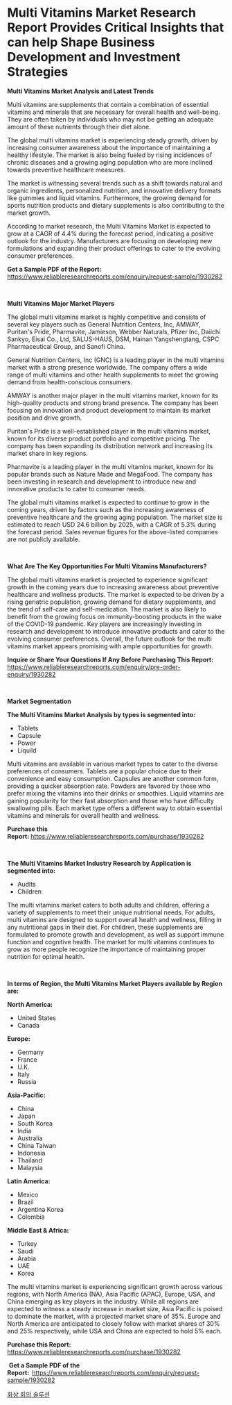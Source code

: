 <p><h1>Multi Vitamins Market Research Report Provides Critical Insights that can help Shape Business Development and Investment Strategies</h1></p><p><strong>Multi Vitamins Market Analysis and Latest Trends</strong></p>
<p><p>Multi vitamins are supplements that contain a combination of essential vitamins and minerals that are necessary for overall health and well-being. They are often taken by individuals who may not be getting an adequate amount of these nutrients through their diet alone.</p><p>The global multi vitamins market is experiencing steady growth, driven by increasing consumer awareness about the importance of maintaining a healthy lifestyle. The market is also being fueled by rising incidences of chronic diseases and a growing aging population who are more inclined towards preventive healthcare measures.</p><p>The market is witnessing several trends such as a shift towards natural and organic ingredients, personalized nutrition, and innovative delivery formats like gummies and liquid vitamins. Furthermore, the growing demand for sports nutrition products and dietary supplements is also contributing to the market growth.</p><p>According to market research, the Multi Vitamins Market is expected to grow at a CAGR of 4.4% during the forecast period, indicating a positive outlook for the industry. Manufacturers are focusing on developing new formulations and expanding their product offerings to cater to the evolving consumer preferences.</p></p>
<p><strong>Get a Sample PDF of the Report:&nbsp;</strong> <a href="https://www.reliableresearchreports.com/enquiry/request-sample/1930282">https://www.reliableresearchreports.com/enquiry/request-sample/1930282</a></p>
<p>&nbsp;</p>
<p><strong>Multi Vitamins Major Market Players</strong></p>
<p><p>The global multi vitamins market is highly competitive and consists of several key players such as General Nutrition Centers, Inc, AMWAY, Puritan's Pride, Pharmavite, Jamieson, Webber Naturals, Pfizer Inc, Daiichi Sankyo, Eisai Co., Ltd, SALUS-HAUS, DSM, Hainan Yangshengtang, CSPC Pharmaceutical Group, and Sanofi China.</p><p>General Nutrition Centers, Inc (GNC) is a leading player in the multi vitamins market with a strong presence worldwide. The company offers a wide range of multi vitamins and other health supplements to meet the growing demand from health-conscious consumers.</p><p>AMWAY is another major player in the multi vitamins market, known for its high-quality products and strong brand presence. The company has been focusing on innovation and product development to maintain its market position and drive growth.</p><p>Puritan's Pride is a well-established player in the multi vitamins market, known for its diverse product portfolio and competitive pricing. The company has been expanding its distribution network and increasing its market share in key regions.</p><p>Pharmavite is a leading player in the multi vitamins market, known for its popular brands such as Nature Made and MegaFood. The company has been investing in research and development to introduce new and innovative products to cater to consumer needs.</p><p>The global multi vitamins market is expected to continue to grow in the coming years, driven by factors such as the increasing awareness of preventive healthcare and the growing aging population. The market size is estimated to reach USD 24.6 billion by 2025, with a CAGR of 5.3% during the forecast period. Sales revenue figures for the above-listed companies are not publicly available.</p></p>
<p>&nbsp;</p>
<p><strong>What Are The Key Opportunities For Multi Vitamins Manufacturers?</strong></p>
<p><p>The global multi vitamins market is projected to experience significant growth in the coming years due to increasing awareness about preventive healthcare and wellness products. The market is expected to be driven by a rising geriatric population, growing demand for dietary supplements, and the trend of self-care and self-medication. The market is also likely to benefit from the growing focus on immunity-boosting products in the wake of the COVID-19 pandemic. Key players are increasingly investing in research and development to introduce innovative products and cater to the evolving consumer preferences. Overall, the future outlook for the multi vitamins market appears promising with ample opportunities for growth.</p></p>
<p><strong>Inquire or Share Your Questions If Any Before Purchasing This Report:</strong> <a href="https://www.reliableresearchreports.com/enquiry/pre-order-enquiry/1930282">https://www.reliableresearchreports.com/enquiry/pre-order-enquiry/1930282</a></p>
<p>&nbsp;</p>
<p><strong>Market Segmentation</strong></p>
<p><strong>The Multi Vitamins Market Analysis by types is segmented into:</strong></p>
<p><ul><li>Tablets</li><li>Capsule</li><li>Power</li><li>Liquild</li></ul></p>
<p><p>Multi vitamins are available in various market types to cater to the diverse preferences of consumers. Tablets are a popular choice due to their convenience and easy consumption. Capsules are another common form, providing a quicker absorption rate. Powders are favored by those who prefer mixing the vitamins into their drinks or smoothies. Liquid vitamins are gaining popularity for their fast absorption and those who have difficulty swallowing pills. Each market type offers a different way to obtain essential vitamins and minerals for overall health and wellness.</p></p>
<p><strong>Purchase this Report:&nbsp;</strong><a href="https://www.reliableresearchreports.com/purchase/1930282">https://www.reliableresearchreports.com/purchase/1930282</a></p>
<p>&nbsp;</p>
<p><strong>The Multi Vitamins Market Industry Research by Application is segmented into:</strong></p>
<p><ul><li>Audlts</li><li>Children</li></ul></p>
<p><p>The multi vitamins market caters to both adults and children, offering a variety of supplements to meet their unique nutritional needs. For adults, multi vitamins are designed to support overall health and wellness, filling in any nutritional gaps in their diet. For children, these supplements are formulated to promote growth and development, as well as support immune function and cognitive health. The market for multi vitamins continues to grow as more people recognize the importance of maintaining proper nutrition for optimal health.</p></p>
<p>&nbsp;</p>
<p><strong>In terms of Region, the Multi Vitamins Market Players available by Region are:</strong></p>
<p>
    <p> <strong> North America: </strong>
        <ul>
            <li>United States</li>
            <li>Canada</li>
        </ul>
        </p> 
    <p> <strong> Europe: </strong>
        <ul>
            <li>Germany</li>
            <li>France</li>
            <li>U.K.</li>
            <li>Italy</li>
            <li>Russia</li>
        </ul>
        </p> 
    <p> <strong> Asia-Pacific: </strong>
        <ul>
            <li>China</li>
            <li>Japan</li>
            <li>South Korea</li>
            <li>India</li>
            <li>Australia</li>
            <li>China Taiwan</li>
            <li>Indonesia</li>
            <li>Thailand</li>
            <li>Malaysia</li>
        </ul>
        </p> 
    <p> <strong> Latin America: </strong>
        <ul>
            <li>Mexico</li>
            <li>Brazil</li>
            <li>Argentina Korea</li>
            <li>Colombia</li>
        </ul>
        </p> 
    <p> <strong> Middle East & Africa: </strong>
        <ul>
            <li>Turkey</li>
            <li>Saudi</li>
            <li>Arabia</li>
            <li>UAE</li>
            <li>Korea</li>
        </ul>
    </p>
    </p>
<p><p>The multi vitamins market is experiencing significant growth across various regions, with North America (NA), Asia Pacific (APAC), Europe, USA, and China emerging as key players in the industry. While all regions are expected to witness a steady increase in market size, Asia Pacific is poised to dominate the market, with a projected market share of 35%. Europe and North America are anticipated to closely follow with market shares of 30% and 25% respectively, while USA and China are expected to hold 5% each.</p></p>
<p><strong>Purchase this Report: </strong><a href="https://www.reliableresearchreports.com/purchase/1930282">https://www.reliableresearchreports.com/purchase/1930282</a></p>
<p>&nbsp;<strong>Get a Sample PDF of the Report:&nbsp;&nbsp;</strong><a href="https://www.reliableresearchreports.com/enquiry/request-sample/1930282">https://www.reliableresearchreports.com/enquiry/request-sample/1930282</a></p>
<p><strong></strong></p>
<p><p><a href="https://github.com/idcefvhkdut6/Market-Research-Report-List-1/blob/main/8133268192976.md">화상 회의 솔루션</a></p></p>